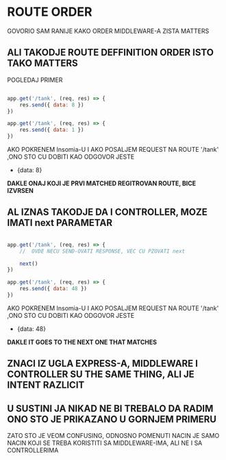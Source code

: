 # ROUTE ORDER

GOVORIO SAM RANIJE KAKO ORDER MIDDLEWARE-A ZISTA MATTERS

## ALI TAKODJE ROUTE DEFFINITION ORDER ISTO TAKO MATTERS

POGLEDAJ PRIMER

```javascript

app.get('/tank', (req, res) => {
    res.send({ data: 8 })
})

app.get('/tank', (req, res) => {
    res.send({ data: 1 })
})

```

AKO POKRENEM Insomia-U I AKO POSALJEM REQUEST NA ROUTE '/tank' ,ONO STO CU DOBITI KAO ODGOVOR JESTE

- {data: 8}

**DAKLE ONAJ KOJI JE PRVI MATCHED REGITROVAN ROUTE, BICE IZVRSEN**

## AL IZNAS TAKODJE DA I CONTROLLER, MOZE IMATI next PARAMETAR

```javascript

app.get('/tank', (req, res) => {
    //  OVDE NECU SEND-OVATI RESPONSE, VEC CU PZOVATI next

    next()
})

app.get('/tank', (req, res) => {
    res.send({ data: 48 })
})

```

AKO POKRENEM Insomia-U I AKO POSALJEM REQUEST NA ROUTE '/tank' ,ONO STO CU DOBITI KAO ODGOVOR JESTE

- {data: 48}

**DAKLE IT GOES TO THE NEXT ONE THAT MATCHES**

## ZNACI IZ UGLA EXPRESS-A, MIDDLEWARE I CONTROLLER SU THE SAME THING, ALI JE INTENT RAZLICIT

## U SUSTINI JA NIKAD NE BI TREBALO DA RADIM ONO STO JE PRIKAZANO U GORNJEM PRIMERU

ZATO STO JE VEOM CONFUSING, ODNOSNO POMENUTI NACIN JE SAMO NACIN KOJI SE TREBA KORISTITI SA MIDDLEWARE-IMA, ALI NE I SA CONTROLLERIMA